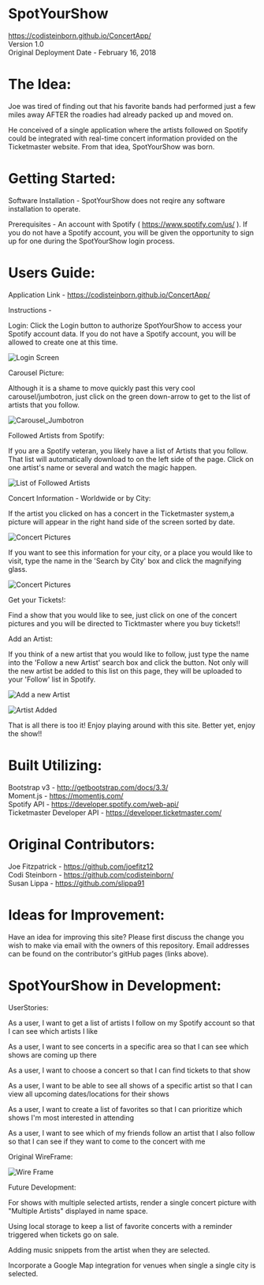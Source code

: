 # SpotYourShow
    
<https://codisteinborn.github.io/ConcertApp/> \
Version 1.0 \
Original Deployment Date - February 16, 2018
    

# The Idea:

Joe was tired of finding out that his favorite bands had performed just a few miles away AFTER the roadies had already packed up and moved on. 

He conceived of a single application where the artists followed on Spotify could be integrated with real-time concert information provided on the Ticketmaster website. From that idea, SpotYourShow was born.

# Getting Started:

Software Installation - SpotYourShow does not reqire any software installation to operate.
    
Prerequisites - An account with Spotify ( <https://www.spotify.com/us/> ). If you do not have a Spotify account, you will be given the opportunity to sign up for one during the SpotYourShow login process. 

# Users Guide:

Application Link - <https://codisteinborn.github.io/ConcertApp/>

Instructions - 

Login:  Click the Login button to authorize SpotYourShow to access your Spotify account data.  If you do not have a Spotify account, you will be allowed to create one at this time.

![Login Screen](css/PicofLoginScreenRM.png)

Carousel Picture:

Although it is a shame to move quickly past this very cool carousel/jumbotron, just click on the green down-arrow to get to the list of artists that you follow.

![Carousel_Jumbotron](/css/JumboPicRM.png)

Followed Artists from Spotify:

If you are a Spotify veteran, you likely have a list of Artists that you follow. That list will automatically download to on the left side of the page. Click on one artist's name or several and watch the magic happen.

![List of Followed Artists](/css/ArtistFollowRM.png)

Concert Information  - Worldwide or by City:

If the artist you clicked on has a concert in the Ticketmaster system,a picture will appear in the right hand side of the screen sorted by date.


![Concert Pictures](/css/ConcertRenderRM.png)

                
If you want to see this information for your city, or a place you would like to visit, type the name in the 'Search by City' box and click the magnifying glass. 

![Concert Pictures](css/SingleCityRM.png)


Get your Tickets!:

Find a show that you would like to see, just click on one of the concert pictures and you will be directed to Ticktmaster where you buy tickets!!


Add an Artist:

If you think of a new artist that you would like to follow, just type the name into the 'Follow a new Artist' search box and click the button. Not only will the new artist be added to this list on this page, they will be uploaded to your 'Follow' list in Spotify.


![Add a new Artist](css/AddArtistRM.png)

![Artist Added](css/ArtistAddedRM.png)



That is all there is too it!  Enjoy playing around with this site. Better yet, enjoy the show!!
                
# Built Utilizing:

Bootstrap v3 - <http://getbootstrap.com/docs/3.3/> \
Moment.js - <https://momentjs.com/> \
Spotify API - <https://developer.spotify.com/web-api/> \
Ticketmaster Developer API - <https://developer.ticketmaster.com/>


# Original Contributors:


Joe Fitzpatrick - <https://github.com/joefitz12> \
Codi Steinborn  - <https://github.com/codisteinborn/> \
Susan Lippa - <https://github.com/slippa91>


# Ideas for Improvement:

Have an idea for improving this site? Please first discuss the change you wish to make via email with the owners of this repository. Email addresses can be found on the contributor's gitHub pages (links above).


# SpotYourShow in Development:

UserStories:

As a user, I want to get a list of artists I follow on my Spotify account so that I can see which artists I like

As a user, I want to see concerts in a specific area so that I can see which shows are coming up there

As a user, I want to choose a concert so that I can find tickets to that show

As a user, I want to be able to see all shows of a specific artist so that I can view all upcoming dates/locations for their shows

As a user, I want to create a list of favorites so that I can prioritize which shows I'm most interested in attending

As a user, I want to see which of my friends follow an artist that I also follow so that I can see if they want to come to the concert with me

Original WireFrame:

![Wire Frame](css/WireFrame.jpg)

Future Development:

For shows with multiple selected artists, render a single concert picture with "Multiple Artists" displayed in name space.

Using local storage to keep a list of favorite concerts with a reminder triggered when tickets go on sale.

Adding music snippets from the artist when they are selected.

Incorporate a Google Map integration for venues when single a single city is selected.


